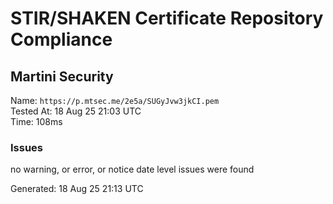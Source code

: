 # STIR/SHAKEN Certificate Repository Compliance

## Martini Security

Name: `https://p.mtsec.me/2e5a/SUGyJvw3jkCI.pem`\
Tested At: 18 Aug 25 21:03 UTC\
Time: 108ms

### Issues

no warning, or error, or notice date level issues were found

Generated: 18 Aug 25 21:13 UTC